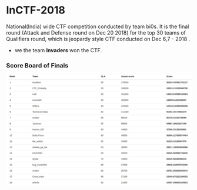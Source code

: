 # InCTF-2018
National(India) wide CTF competition conducted by team bi0s.
It is the final round (Attack and Defense round on Dec 20 2018) for the top 30 teams of Qualifiers round, which is jeopardy style CTF conducted on Dec 6,7 - 2018 .
* we the team **Invaders** won the CTF.
### Score Board of Finals
![scoreboard](https://raw.githubusercontent.com/Ajay-Aj-00/Test/master/Images/score.jpg)
